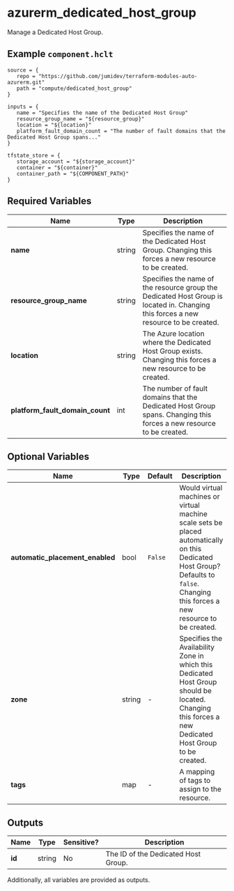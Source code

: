 # azurerm_dedicated_host_group

Manage a Dedicated Host Group.

## Example `component.hclt`

```hcl
source = {
   repo = "https://github.com/jumidev/terraform-modules-auto-azurerm.git"   
   path = "compute/dedicated_host_group"   
}

inputs = {
   name = "Specifies the name of the Dedicated Host Group"   
   resource_group_name = "${resource_group}"   
   location = "${location}"   
   platform_fault_domain_count = "The number of fault domains that the Dedicated Host Group spans..."   
}

tfstate_store = {
   storage_account = "${storage_account}"   
   container = "${container}"   
   container_path = "${COMPONENT_PATH}"   
}

```

## Required Variables

| Name | Type |  Description |
| ---- | --------- |  ----------- |
| **name** | string |  Specifies the name of the Dedicated Host Group. Changing this forces a new resource to be created. | 
| **resource_group_name** | string |  Specifies the name of the resource group the Dedicated Host Group is located in. Changing this forces a new resource to be created. | 
| **location** | string |  The Azure location where the Dedicated Host Group exists. Changing this forces a new resource to be created. | 
| **platform_fault_domain_count** | int |  The number of fault domains that the Dedicated Host Group spans. Changing this forces a new resource to be created. | 

## Optional Variables

| Name | Type |  Default  |  Description |
| ---- | --------- |  ----------- | ----------- |
| **automatic_placement_enabled** | bool |  `False`  |  Would virtual machines or virtual machine scale sets be placed automatically on this Dedicated Host Group? Defaults to `false`. Changing this forces a new resource to be created. | 
| **zone** | string |  -  |  Specifies the Availability Zone in which this Dedicated Host Group should be located. Changing this forces a new Dedicated Host Group to be created. | 
| **tags** | map |  -  |  A mapping of tags to assign to the resource. | 



## Outputs

| Name | Type | Sensitive? | Description |
| ---- | ---- | --------- | --------- |
| **id** | string | No  | The ID of the Dedicated Host Group. | 

Additionally, all variables are provided as outputs.
